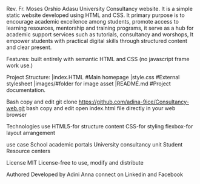 Rev. Fr. Moses Orshio Adasu University Consultancy website. It is a simple static website developed using HTML and CSS. It primary purpose is to encourage academic excellence among students, promote access to learning resources, mentorship and training programs, it serve as a hub for academic support services such as tutorials, consultancy and worshops, It empower students with practical digital skills through structured content and clear present.

Features: built entirely with semantic HTML and CSS (no javascript frame work use.)

Project Structure: |index.HTML #Main homepage \|style.css #External stylesheet \|images/#folder for image asset \|README.md #Project documentation.

Bash copy and edit git clone https://github.com/adina-9ice/Consultancy-web.git
bash copy and edit open index.html file directly in your web browser

Technologies use
HTML5-for structure content
CSS-for styling
flexbox-for layout arrangement

use case
School academic portals
University consultancy unit
Student Resource centers

License MIT License-free to use, modify and distribute

Authored Developed by Adini Anna connect on Linkedin and Facebook